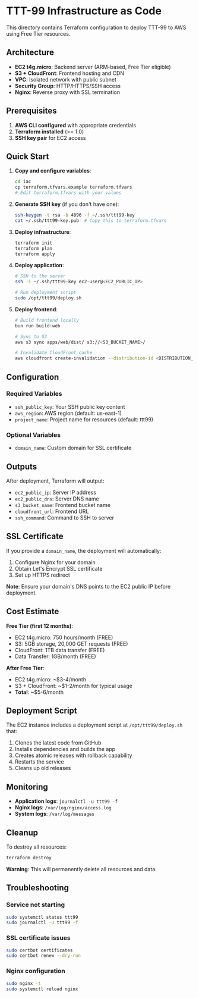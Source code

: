 # TTT-99 Infrastructure as Code

This directory contains Terraform configuration to deploy TTT-99 to AWS using Free Tier resources.

## Architecture

- **EC2 t4g.micro**: Backend server (ARM-based, Free Tier eligible)
- **S3 + CloudFront**: Frontend hosting and CDN
- **VPC**: Isolated network with public subnet
- **Security Group**: HTTP/HTTPS/SSH access
- **Nginx**: Reverse proxy with SSL termination

## Prerequisites

1. **AWS CLI configured** with appropriate credentials
2. **Terraform installed** (>= 1.0)
3. **SSH key pair** for EC2 access

## Quick Start

1. **Copy and configure variables**:
   ```bash
   cd iac
   cp terraform.tfvars.example terraform.tfvars
   # Edit terraform.tfvars with your values
   ```

2. **Generate SSH key** (if you don't have one):
   ```bash
   ssh-keygen -t rsa -b 4096 -f ~/.ssh/ttt99-key
   cat ~/.ssh/ttt99-key.pub  # Copy this to terraform.tfvars
   ```

3. **Deploy infrastructure**:
   ```bash
   terraform init
   terraform plan
   terraform apply
   ```

4. **Deploy application**:
   ```bash
   # SSH to the server
   ssh -i ~/.ssh/ttt99-key ec2-user@<EC2_PUBLIC_IP>
   
   # Run deployment script
   sudo /opt/ttt99/deploy.sh
   ```

5. **Deploy frontend**:
   ```bash
   # Build frontend locally
   bun run build:web
   
   # Sync to S3
   aws s3 sync apps/web/dist/ s3://<S3_BUCKET_NAME>/
   
   # Invalidate CloudFront cache
   aws cloudfront create-invalidation --distribution-id <DISTRIBUTION_ID> --paths "/*"
   ```

## Configuration

### Required Variables

- `ssh_public_key`: Your SSH public key content
- `aws_region`: AWS region (default: us-east-1)
- `project_name`: Project name for resources (default: ttt99)

### Optional Variables

- `domain_name`: Custom domain for SSL certificate

## Outputs

After deployment, Terraform will output:

- `ec2_public_ip`: Server IP address
- `ec2_public_dns`: Server DNS name
- `s3_bucket_name`: Frontend bucket name
- `cloudfront_url`: Frontend URL
- `ssh_command`: Command to SSH to server

## SSL Certificate

If you provide a `domain_name`, the deployment will automatically:

1. Configure Nginx for your domain
2. Obtain Let's Encrypt SSL certificate
3. Set up HTTPS redirect

**Note**: Ensure your domain's DNS points to the EC2 public IP before deployment.

## Cost Estimate

**Free Tier (first 12 months)**:
- EC2 t4g.micro: 750 hours/month (FREE)
- S3: 5GB storage, 20,000 GET requests (FREE)
- CloudFront: 1TB data transfer (FREE)
- Data Transfer: 1GB/month (FREE)

**After Free Tier**:
- EC2 t4g.micro: ~$3-4/month
- S3 + CloudFront: ~$1-2/month for typical usage
- **Total**: ~$5-6/month

## Deployment Script

The EC2 instance includes a deployment script at `/opt/ttt99/deploy.sh` that:

1. Clones the latest code from GitHub
2. Installs dependencies and builds the app
3. Creates atomic releases with rollback capability
4. Restarts the service
5. Cleans up old releases

## Monitoring

- **Application logs**: `journalctl -u ttt99 -f`
- **Nginx logs**: `/var/log/nginx/access.log`
- **System logs**: `/var/log/messages`

## Cleanup

To destroy all resources:

```bash
terraform destroy
```

**Warning**: This will permanently delete all resources and data.

## Troubleshooting

### Service not starting
```bash
sudo systemctl status ttt99
sudo journalctl -u ttt99 -f
```

### SSL certificate issues
```bash
sudo certbot certificates
sudo certbot renew --dry-run
```

### Nginx configuration
```bash
sudo nginx -t
sudo systemctl reload nginx
```
